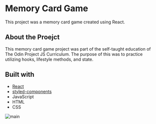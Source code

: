 # Memory Card Game

This project was a memory card game created using React.

## About the Proejct

This memory card game project was part of the self-taught education of The Odin Project JS Curriculum.  The purpose of this was to practice utilizing hooks, lifestyle methods, and state.  

## Built with

- [React](https://reactjs.org/)
- [styled-components](https://styled-components.com/)
- JavaScript
- HTML
- CSS

![main](/images/main.png?raw=true)